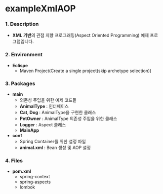 # exampleXmlAOP

### **1. Description**
* **XML 기반**의 관점 지향 프로그래밍(Aspect Oriented Programming) 예제 프로그램입니다.


### **2. Environment**
* **Eclispe**
  + Maven Project(Create a single project(skip archetype selection))


### **3. Packages**
* **main**
  + 의존성 주입을 위한 예제 코드들
  + **AnimalType** : 인터페이스
  + **Cat, Dog** : AnimalType을 구현한 클래스
  + **PetOwner** : AnimalType 의존성 주입을 위한 클래스
  + **Logger** : Aspect 클래스
  + **MainApp**
* **conf**
  + Spring Container를 위한 설정 파일
  + **animal.xml** : Bean 생성 및 AOP 설정


### **4. Files**
* **pom.xml**
  + spring-context
  + spring-aspects
  + lombok
